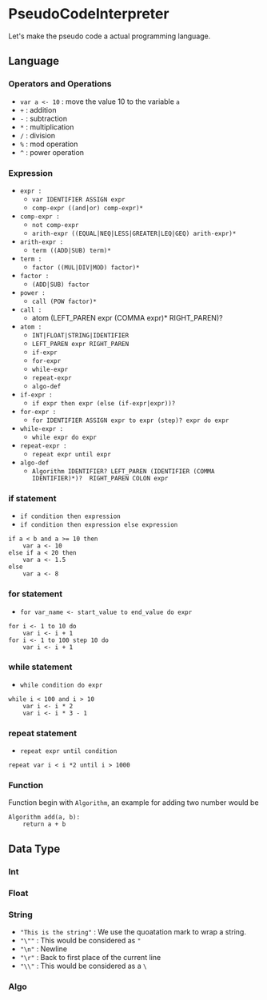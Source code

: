 # PseudoCodeInterpreter

Let's make the pseudo code a actual programming language.

## Language

### Operators and Operations

- `var a <- 10` : move the value 10 to the variable `a`
- `+` : addition 
- `-` : subtraction
- `*` : multiplication
- `/` : division
- `%` : mod operation
- `^` : power operation

### Expression

- `expr :`
    - `var IDENTIFIER ASSIGN expr`
    - `comp-expr ((and|or) comp-expr)*`
- `comp-expr :`
    - `not comp-expr`
    - `arith-expr ((EQUAL|NEQ|LESS|GREATER|LEQ|GEQ) arith-expr)*`
- `arith-expr :`
    - `term ((ADD|SUB) term)*`
- `term :`
    - `factor ((MUL|DIV|MOD) factor)*`
- `factor :`
    - `(ADD|SUB) factor`
- `power :`
    - `call (POW factor)*`
- `call :`
    - atom (LEFT_PAREN expr (COMMA expr)* RIGHT_PAREN)?
- `atom :`
    - `INT|FLOAT|STRING|IDENTIFIER`
    - `LEFT_PAREN expr RIGHT_PAREN`
    - `if-expr`
    - `for-expr`
    - `while-expr`
    - `repeat-expr`
    - `algo-def`
- `if-expr :`
    - `if expr then expr (else (if-expr|expr))?`
- `for-expr :`
    - `for IDENTIFIER ASSIGN expr to expr (step)? expr do expr`    
- `while-expr :`
    - `while expr do expr`
- `repeat-expr :`
    - `repeat expr until expr`
- `algo-def`
    - `Algorithm IDENTIFIER? LEFT_PAREN (IDENTIFIER (COMMA IDENTIFIER)*)?  RIGHT_PAREN COLON expr`


### if statement

- `if condition then expression`
- `if condition then expression else expression`

```pseudo
if a < b and a >= 10 then
    var a <- 10
else if a < 20 then
    var a <- 1.5
else
    var a <- 8
```

### for statement

- `for var_name <- start_value to end_value do expr`

```pseudo
for i <- 1 to 10 do 
    var i <- i + 1
for i <- 1 to 100 step 10 do
    var i <- i + 1
```

### while statement

- `while condition do expr`

```pseudo
while i < 100 and i > 10
    var i <- i * 2
    var i <- i * 3 - 1
```

### repeat statement

- `repeat expr until condition`

```pseudo
repeat var i < i *2 until i > 1000
```

### Function

Function begin with `Algorithm`, an example for adding two number would be

```pseudo
Algorithm add(a, b):
    return a + b
```

## Data Type

### Int

### Float

### String

- `"This is the string"` : We use the quoatation mark to wrap a string.
- `"\""` : This would be considered as `"`
- `"\n"` : Newline
- `"\r"` : Back to first place of the current line
- `"\\"` : This would be considered as a `\`

### Algo